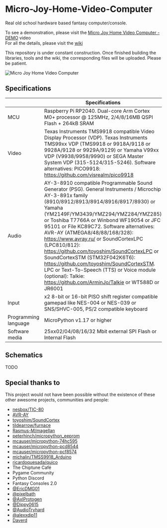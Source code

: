 # Micro-Joy-Home-Video-Computer
Real old school hardware based fantasy computer/console.  

To see a demonstration, please visit the [Micro Joy Home Video Computer - DEMO](https://youtu.be/gQPsIUr0FW8) video  
For all the details, please visit the [wiki](https://github.com/Kyuchumimo/Micro-Joy-Home-Video-Computer/wiki)  

This repository is under constant construction. Once finished building the libraries, tools and the wiki, the corresponding files will be uploaded. Please be patient.

![Micro Joy Home Video Computer](https://github.com/Kyuchumimo/Micro-Joy-Home-Video-Computer/assets/74131798/26b74839-57f7-4812-b579-5e045b2516cb)

## Specifications
|  | Specifications |
| ------------- | ------------- |
| MCU  | Raspberry Pi RP2040. Dual-core Arm Cortex M0+ processor @ 125MHz, 2/4/8/16MB QSPI Flash + 264kB SRAM  |
| Video  | Texas Instruments TMS9918 compatible Video Display Processor (VDP). Texas Instruments TMS99xx VDP (TMS9918 or 9918A/9118 or 9928A/9128 or 9929A/9129) or Yamaha V99xx VDP (V9938/9958/9990) or SEGA Master System VDP (315-5124/315-5246). Software alternatives: PICO9918: https://github.com/visrealm/pico9918  |
| Audio  | AY-3-8910 compatible Programmable Sound Generator (PSG). General Instruments / Microchip AY-3-891x family (8910/8912/8913/8914/8916/8917/8930) or Yamaha (YM2149F/YM3439/YMZ294/YMZ284/YMZ285) or Toshiba T7766A or Winbond WF19054 or JFC 95101 or File KC89C72. Software alternatives: AVR-AY (ATMEGA8/48/88/168/328): https://www.avray.ru/ or SoundCortexLPC (LPC810/812): https://github.com/toyoshim/SoundCortexLPC or SoundCortexSTM (STM32F042K6T6): https://github.com/toyoshim/SoundCortexSTM. LPC or Text-To-Speech (TTS) or Voice module (optional): Talkie: https://github.com/ArminJo/Talkie or WT588D or JR6001  |
| Input  | x2 8-bit or 16-bit PISO shift register compatible gamepad like NES-004 or NES-039 or SNS/SHVC-005, PS/2 compatible keyboard  |
| Programming language  | MicroPython v1.17 or higher |
| Software media  | 25xx02/04/08/16/32 Mbit external SPI Flash or Internal Flash  |

## Schematics
TODO

## Special thanks to
This project would not have been possible without the existence of these other awesome projects, communities and people:  
* [nesbox/TIC-80](https://github.com/nesbox/TIC-80)
* [AVR-AY](https://www.avray.ru)
* [toyoshim/SoundCortex](https://github.com/toyoshim/SoundCortex)
* [tildearrow/furnace](https://github.com/tildearrow/furnace)
* [Rasmus-M/magellan](https://github.com/Rasmus-M/magellan)
* [peterhinch/micropython_eeprom](https://github.com/peterhinch/micropython_eeprom)
* [mcauser/micropython-74hc595](https://github.com/mcauser/micropython-74hc595)
* [mcauser/micropython-pcd8544](https://github.com/mcauser/micropython-pcd8544)
* [mcauser/micropython-pcf8574](https://github.com/mcauser/micropython-pcf8574)
* [michalin/TMSS9918_Arduino](https://github.com/michalin/TMS9918_Arduino)
* [ricardoquesada/quico](https://gitlab.com/ricardoquesada/quico)
* The Chiptune Café
* Pygame Community
* Python Discord
* Fantasy Consoles 2.0
* [@EricDMG01](https://twitter.com/EricDMG01)
* [@pixelbath](https://twitter.com/pixelbath)
* [@AxlProtogen](https://twitter.com/AxlProtogen)
* [@Dippy0615](https://twitter.com/Dippy0615)
* [@AudioTryhard](https://twitter.com/AudioTryhard)
* [@alexxdip11](https://twitter.com/alexxdip11)
* [Daverd](https://soundcloud.com/daverd-chiptune)
